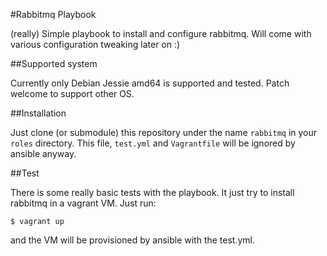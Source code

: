 #Rabbitmq Playbook

(really) Simple playbook to install and configure rabbitmq. Will come with
various configuration tweaking later on :)

##Supported system

Currently only Debian Jessie amd64 is supported and tested. Patch welcome to
support other OS.

##Installation

Just clone (or submodule) this repository under the name `rabbitmq` in your
`roles` directory. This file, `test.yml` and `Vagrantfile` will be ignored by
ansible anyway.

##Test

There is some really basic tests with the playbook. It just try to install
rabbitmq in a vagrant VM. Just run:

    $ vagrant up

and the VM will be provisioned by ansible with the test.yml.

